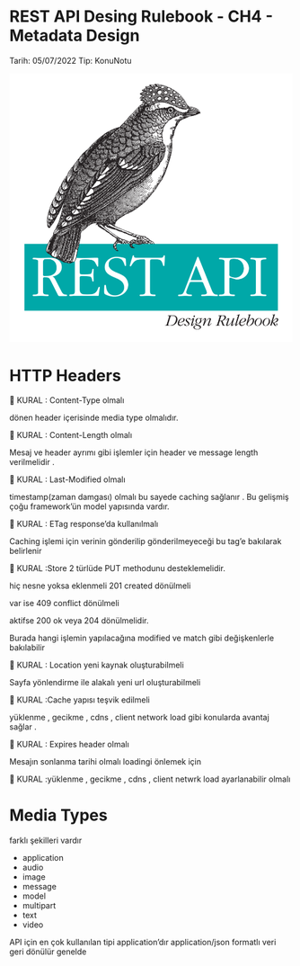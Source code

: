 # REST API Desing Rulebook - CH4 - Metadata Design

Tarih: 05/07/2022
Tip: KonuNotu

![kapak.png](kapak.png)

# HTTP Headers

<aside>
📏 KURAL : Content-Type olmalı

</aside>

dönen header içerisinde media type olmalıdır.

<aside>
📏 KURAL : Content-Length olmalı

</aside>

Mesaj ve header ayrımı gibi işlemler için header ve message length verilmelidir .

<aside>
📏 KURAL : Last-Modified olmalı

</aside>

timestamp(zaman damgası) olmalı bu sayede caching sağlanır . Bu gelişmiş çoğu framework’ün model yapısında vardır.

<aside>
📏 KURAL : ETag response’da kullanılmalı

</aside>

Caching işlemi için verinin gönderilip gönderilmeyeceği bu tag’e bakılarak belirlenir

<aside>
📏 KURAL :Store 2 türlüde PUT methodunu desteklemelidir.

</aside>

hiç nesne yoksa eklenmeli 201 created dönülmeli

var ise 409 conflict dönülmeli

aktifse 200 ok veya 204 dönülmelidir.

Burada hangi işlemin yapılacağına modified ve match gibi değişkenlerle bakılabilir

<aside>
📏 KURAL : Location yeni kaynak oluşturabilmeli

</aside>

Sayfa yönlendirme ile alakalı yeni url oluşturabilmeli

<aside>
📏 KURAL :Cache yapısı teşvik edilmeli

</aside>

yüklenme , gecikme , cdns , client network load gibi konularda avantaj sağlar .

<aside>
📏 KURAL : Expires header olmalı

</aside>

Mesajın sonlanma tarihi olmalı loadingi önlemek için

<aside>
📏 KURAL :yüklenme , gecikme , cdns , client netwrk load ayarlanabilir olmalı

</aside>

# Media Types

farklı şekilleri vardır

- application
- audio
- image
- message
- model
- multipart
- text
- video

API için en çok kullanılan tipi application’dır application/json formatlı veri geri dönülür genelde